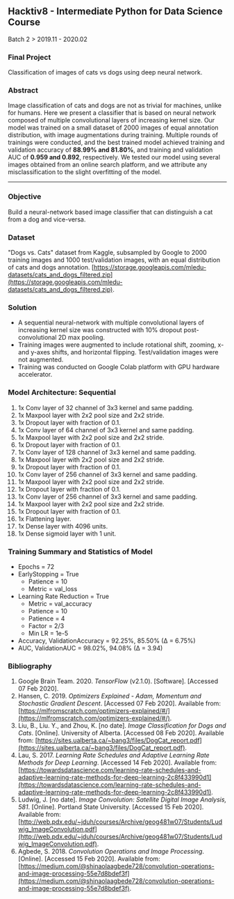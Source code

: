 ## Hacktiv8 - Intermediate Python for Data Science Course
Batch 2 > 2019.11 - 2020.02  

### Final Project 
Classification of images of cats vs dogs using deep neural network.

### Abstract
Image classification of cats and dogs are not as trivial for machines, unlike for humans. Here we present a classifier that is based on neural network composed of multiple convolutional layers of increasing kernel size. Our model was trained on a small dataset of 2000 images of equal annotation distribution, with image augmentations during training. Multiple rounds of trainings were conducted, and the best trained model achieved training and validation accuracy of **88.99% and 81.80%**, and training and validation AUC of **0.959 and 0.892**, respectively. We tested our model using several images obtained from an online search platform, and we attribute any misclassification to the slight overfitting of the model.

---

### Objective
Build a neural-network based image classifier that can distinguish a cat from a dog and vice-versa.

### Dataset
"Dogs vs. Cats" dataset from Kaggle, subsampled by Google to 2000 training images and 1000 test/validation images, with an equal distribution of cats and dogs annotation. [https://storage.googleapis.com/mledu-datasets/cats_and_dogs_filtered.zip](https://storage.googleapis.com/mledu-datasets/cats_and_dogs_filtered.zip). 

### Solution
* A sequential neural-network with multiple convolutional layers of increasing kernel size was constructed with 10% dropout post-convolutional 2D max pooling.  
* Training images were augmented to include rotational shift, zooming, x- and y-axes shifts, and horizontal flipping. Test/validation images were not augmented.  
* Training was conducted on Google Colab platform with GPU hardware accelerator.

### Model Architecture: Sequential
1. 1x Conv layer of 32 channel of 3x3 kernel and same padding.  
2. 1x Maxpool layer with 2x2 pool size and 2x2 stride.
3. 1x Dropout layer with fraction of 0.1.
4. 1x Conv layer of 64 channel of 3x3 kernel and same padding.  
5. 1x Maxpool layer with 2x2 pool size and 2x2 stride.
6. 1x Dropout layer with fraction of 0.1.
7. 1x Conv layer of 128 channel of 3x3 kernel and same padding.
8. 1x Maxpool layer with 2x2 pool size and 2x2 stride.
9. 1x Dropout layer with fraction of 0.1.
7. 1x Conv layer of 256 channel of 3x3 kernel and same padding.
8. 1x Maxpool layer with 2x2 pool size and 2x2 stride.
9. 1x Dropout layer with fraction of 0.1.
10. 1x Conv layer of 256 channel of 3x3 kernel and same padding.
11. 1x Maxpool layer with 2x2 pool size and 2x2 stride.
12. 1x Dropout layer with fraction of 0.1.
13. 1x Flattening layer.
14. 1x Dense layer with 4096 units.
15. 1x Dense sigmoid layer with 1 unit.

### Training Summary and Statistics of Model 
* Epochs = 72
* EarlyStopping = True
  * Patience = 10
  * Metric = val_loss
* Learning Rate Reduction = True
  * Metric = val_accuracy
  * Patience = 10
  * Patience = 4  
  * Factor = 2/3
  * Min LR = 1e-5
* Accuracy, ValidationAccuracy = 92.25%, 85.50% (∆ = 6.75%)
* AUC, ValidationAUC = 98.02%, 94.08% (∆ = 3.94)


### Bibliography
1. Google Brain Team. 2020. *TensorFlow* (v2.1.0). [Software]. [Accessed 07 Feb 2020]. 
2. Hansen, C. 2019. *Optimizers Explained - Adam, Momentum and Stochastic Gradient Descent*. [Accessed 07 Feb 2020]. Available from: [https://mlfromscratch.com/optimizers-explained/#/](https://mlfromscratch.com/optimizers-explained/#/).
3. Liu, B., Liu. Y., and Zhou, K. [no date]. *Image Classification for Dogs and Cats*. [Online]. University of Alberta. [Accessed 08 Feb 2020]. Available from: [https://sites.ualberta.ca/~bang3/files/DogCat_report.pdf](https://sites.ualberta.ca/~bang3/files/DogCat_report.pdf). 
4. Lau, S. 2017. *Learning Rate Schedules and Adaptive Learning Rate Methods for Deep Learning*. [Accessed 14 Feb 2020]. Available from: [https://towardsdatascience.com/learning-rate-schedules-and-adaptive-learning-rate-methods-for-deep-learning-2c8f433990d1](https://towardsdatascience.com/learning-rate-schedules-and-adaptive-learning-rate-methods-for-deep-learning-2c8f433990d1).
5. Ludwig, J. [no date]. *Image Convolution: Satellite Digital Image Analysis, 581*. [Online]. Portland State University. [Accessed 15 Feb 2020]. Available from: [http://web.pdx.edu/~jduh/courses/Archive/geog481w07/Students/Ludwig_ImageConvolution.pdf](http://web.pdx.edu/~jduh/courses/Archive/geog481w07/Students/Ludwig_ImageConvolution.pdf).
6. Agbede, S. 2018. *Convolution Operations and Image Processing*. [Online]. [Accessed 15 Feb 2020]. Available from: [https://medium.com/@shinaolaagbede728/convolution-operations-and-image-processing-55e7d8bdef3f](https://medium.com/@shinaolaagbede728/convolution-operations-and-image-processing-55e7d8bdef3f).
